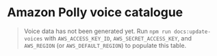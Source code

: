 # Amazon Polly voice catalogue

> Voice data has not been generated yet. Run `npm run docs:update-voices` with `AWS_ACCESS_KEY_ID`, `AWS_SECRET_ACCESS_KEY`, and `AWS_REGION` (or `AWS_DEFAULT_REGION`) to populate this table.
